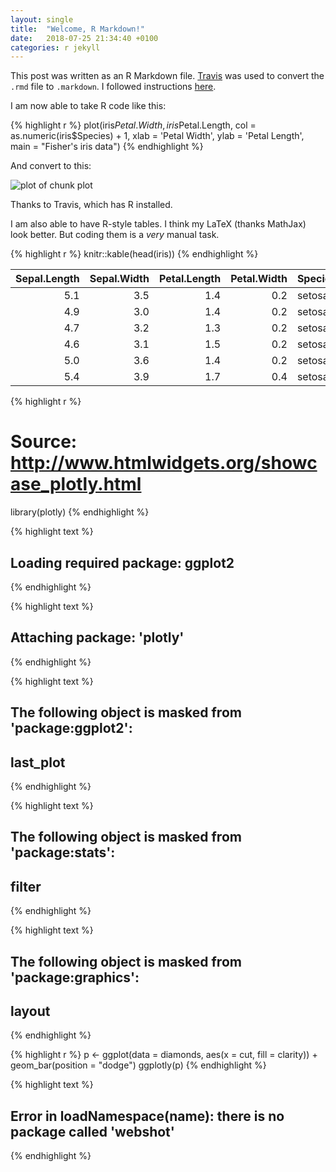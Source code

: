 ```yaml
---
layout: single
title:  "Welcome, R Markdown!"
date:   2018-07-25 21:34:40 +0100
categories: r jekyll
---
```


This post was written as an R Markdown file.
[Travis](https://travis-ci.org) was used to convert the `.rmd` file to `.markdown`.
I followed instructions [here](https://selbydavid.com/2017/06/16/rmarkdown-jekyll/).

I am now able to take R code like this:

{% highlight r %}
plot(iris$Petal.Width, iris$Petal.Length,
     col = as.numeric(iris$Species) + 1,
     xlab = 'Petal Width', ylab = 'Petal Length',
     main = "Fisher's iris data")
{% endhighlight %}

And convert to this:

![plot of chunk plot](/figure/source/2018-07-24-hello-r-markdown/plot-1.png)

Thanks to Travis, which has R installed.

I am also able to have R-style tables. I think my LaTeX (thanks MathJax) look better. But coding them is a _very_ manual task.


{% highlight r %}
knitr::kable(head(iris))
{% endhighlight %}



| Sepal.Length| Sepal.Width| Petal.Length| Petal.Width|Species |
|------------:|-----------:|------------:|-----------:|:-------|
|          5.1|         3.5|          1.4|         0.2|setosa  |
|          4.9|         3.0|          1.4|         0.2|setosa  |
|          4.7|         3.2|          1.3|         0.2|setosa  |
|          4.6|         3.1|          1.5|         0.2|setosa  |
|          5.0|         3.6|          1.4|         0.2|setosa  |
|          5.4|         3.9|          1.7|         0.4|setosa  |



{% highlight r %}
# Source: http://www.htmlwidgets.org/showcase_plotly.html
library(plotly)
{% endhighlight %}



{% highlight text %}
## Loading required package: ggplot2
{% endhighlight %}



{% highlight text %}
## 
## Attaching package: 'plotly'
{% endhighlight %}



{% highlight text %}
## The following object is masked from 'package:ggplot2':
## 
##     last_plot
{% endhighlight %}



{% highlight text %}
## The following object is masked from 'package:stats':
## 
##     filter
{% endhighlight %}



{% highlight text %}
## The following object is masked from 'package:graphics':
## 
##     layout
{% endhighlight %}



{% highlight r %}
p <- ggplot(data = diamonds, aes(x = cut, fill = clarity)) +
            geom_bar(position = "dodge")
ggplotly(p)
{% endhighlight %}



{% highlight text %}
## Error in loadNamespace(name): there is no package called 'webshot'
{% endhighlight %}
